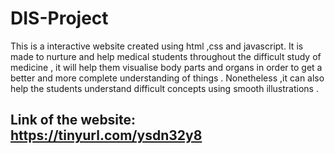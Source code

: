 # DIS-Project

This is a interactive website created using html ,css and javascript. 
It is made to nurture and help medical students throughout the difficult study of medicine , it will help them visualise body parts and organs in order to get a better and more complete understanding of things . Nonetheless ,it can also help the students understand difficult concepts using smooth illustrations .

## Link of the website: https://tinyurl.com/ysdn32y8
